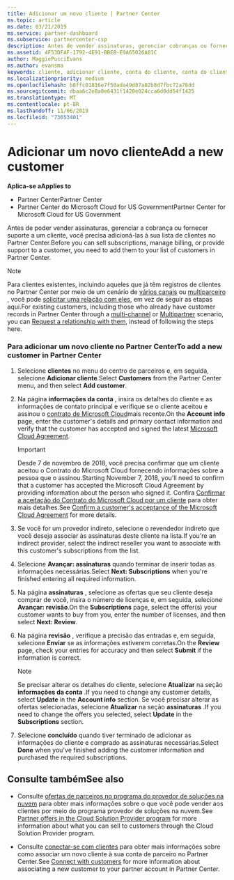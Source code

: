 ```yaml
---
title: Adicionar um novo cliente | Partner Center
ms.topic: article
ms.date: 03/21/2019
ms.service: partner-dashboard
ms.subservice: partnercenter-csp
description: Antes de vender assinaturas, gerenciar cobranças ou fornecer suporte, você precisa criar um registro de seu cliente no Partner Center.
ms.assetid: 4F53DFAF-1792-4E91-BBEB-E9A65026A81C
author: MaggiePucciEvans
ms.author: evansma
keywords: cliente, adicionar cliente, conta do cliente, conta do cliente no Partner Center, clientes, adicionar clientes, criar conta do cliente
ms.localizationpriority: medium
ms.openlocfilehash: b8ffc01816e7f50ada49d87a82b8d7fbc72a78dd
ms.sourcegitcommit: dbaa6c2e8a0e6431f1420e024cca6d0dd54f1425
ms.translationtype: MT
ms.contentlocale: pt-BR
ms.lasthandoff: 11/06/2019
ms.locfileid: "73653401"
---
```

# <a name="add-a-new-customer"></a><span data-ttu-id="b0347-104">Adicionar um novo cliente</span><span class="sxs-lookup"><span data-stu-id="b0347-104">Add a new customer</span></span>

<span data-ttu-id="b0347-105">**Aplica-se a**</span><span class="sxs-lookup"><span data-stu-id="b0347-105">**Applies to**</span></span>

-  <span data-ttu-id="b0347-106">Partner Center</span><span class="sxs-lookup"><span data-stu-id="b0347-106">Partner Center</span></span>
-  <span data-ttu-id="b0347-107">Partner Center do Microsoft Cloud for US Government</span><span class="sxs-lookup"><span data-stu-id="b0347-107">Partner Center for Microsoft Cloud for US Government</span></span>

<span data-ttu-id="b0347-108">Antes de poder vender assinaturas, gerenciar a cobrança ou fornecer suporte a um cliente, você precisa adicioná-las à sua lista de clientes no Partner Center.</span><span class="sxs-lookup"><span data-stu-id="b0347-108">Before you can sell subscriptions, manage billing, or provide support to a customer, you need to add them to your list of customers in Partner  Center.</span></span>

>[!NOTE]
><span data-ttu-id="b0347-109">Para clientes existentes, incluindo aqueles que já têm registros de clientes no Partner Center por meio de um cenário de [vários canais](multichannel.md) ou [multiparceiro](multipartner.md) , você pode [solicitar uma relação com eles](request-a-relationship-with-a-customer.md), em vez de seguir as etapas aqui.</span><span class="sxs-lookup"><span data-stu-id="b0347-109">For existing customers, including those who already have customer records in Partner Center through a [multi-channel](multichannel.md) or [Multipartner](multipartner.md) scenario, you can [Request a relationship with them](request-a-relationship-with-a-customer.md), instead of following the steps here.</span></span>

### <a name="to-add-a-new-customer-in-partner-center"></a><span data-ttu-id="b0347-110">Para adicionar um novo cliente no Partner Center</span><span class="sxs-lookup"><span data-stu-id="b0347-110">To add a new customer in Partner Center</span></span>

1. <span data-ttu-id="b0347-111">Selecione **clientes** no menu do centro de parceiros e, em seguida, selecione **Adicionar cliente**.</span><span class="sxs-lookup"><span data-stu-id="b0347-111">Select **Customers** from the Partner Center menu, and then select **Add customer**.</span></span>

2. <span data-ttu-id="b0347-112">Na página **informações da conta** , insira os detalhes do cliente e as informações de contato principal e verifique se o cliente aceitou e assinou o [contrato de Microsoft Cloud](agreements.md)mais recente.</span><span class="sxs-lookup"><span data-stu-id="b0347-112">On the **Account info** page, enter the customer's details and primary contact information and verify that the customer has accepted and signed the latest [Microsoft Cloud Agreement](agreements.md).</span></span>

    >[!IMPORTANT]
      > <span data-ttu-id="b0347-113">Desde 7 de novembro de 2018, você precisa confirmar que um cliente aceitou o Contrato do Microsoft Cloud fornecendo informações sobre a pessoa que o assinou.</span><span class="sxs-lookup"><span data-stu-id="b0347-113">Starting November 7, 2018, you'll need to confirm that a customer has accepted the Microsoft Cloud Agreement by providing information about the person who signed it.</span></span> <span data-ttu-id="b0347-114">Confira [Confirmar a aceitação do Contrato do Microsoft Cloud por um cliente](confirm-consent.md) para obter mais detalhes.</span><span class="sxs-lookup"><span data-stu-id="b0347-114">See [Confirm a customer's acceptance of the Microsoft Cloud Agreement](confirm-consent.md) for more details.</span></span>

3. <span data-ttu-id="b0347-115">Se você for um provedor indireto, selecione o revendedor indireto que você deseja associar às assinaturas deste cliente na lista.</span><span class="sxs-lookup"><span data-stu-id="b0347-115">If you're an indirect provider, select the indirect reseller you want to associate with this customer's subscriptions from the list.</span></span>

4. <span data-ttu-id="b0347-116">Selecione **Avançar: assinaturas** quando terminar de inserir todas as informações necessárias.</span><span class="sxs-lookup"><span data-stu-id="b0347-116">Select **Next: Subscriptions** when you're finished entering all required information.</span></span>

5. <span data-ttu-id="b0347-117">Na página **assinaturas** , selecione as ofertas que seu cliente deseja comprar de você, insira o número de licenças e, em seguida, selecione **Avançar: revisão**.</span><span class="sxs-lookup"><span data-stu-id="b0347-117">On the **Subscriptions** page, select the offer(s) your customer wants to buy from you, enter the number of licenses, and then select **Next: Review**.</span></span>

6. <span data-ttu-id="b0347-118">Na página **revisão** , verifique a precisão das entradas e, em seguida, selecione **Enviar** se as informações estiverem corretas.</span><span class="sxs-lookup"><span data-stu-id="b0347-118">On the **Review** page, check your entries for accuracy and then select **Submit** if the information is correct.</span></span>

    >[!NOTE]
    ><span data-ttu-id="b0347-119">Se precisar alterar os detalhes do cliente, selecione **Atualizar** na seção **informações da conta** .</span><span class="sxs-lookup"><span data-stu-id="b0347-119">If you need to change any customer details, select **Update** in the **Account info** section.</span></span> <span data-ttu-id="b0347-120">Se você precisar alterar as ofertas selecionadas, selecione **Atualizar** na seção **assinaturas** .</span><span class="sxs-lookup"><span data-stu-id="b0347-120">If you need to change the offers you selected, select **Update** in the **Subscriptions** section.</span></span>

7. <span data-ttu-id="b0347-121">Selecione **concluído** quando tiver terminado de adicionar as informações do cliente e comprado as assinaturas necessárias.</span><span class="sxs-lookup"><span data-stu-id="b0347-121">Select **Done** when you've finished adding the customer information and purchased the required subscriptions.</span></span>

## <a name="see-also"></a><span data-ttu-id="b0347-122">Consulte também</span><span class="sxs-lookup"><span data-stu-id="b0347-122">See also</span></span>

- <span data-ttu-id="b0347-123">Consulte [ofertas de parceiros no programa do provedor de soluções na nuvem](csp-offers.md) para obter mais informações sobre o que você pode vender aos clientes por meio do programa provedor de soluções na nuvem.</span><span class="sxs-lookup"><span data-stu-id="b0347-123">See [Partner offers in the Cloud Solution Provider program](csp-offers.md) for more information about what you can sell to customers through the Cloud Solution Provider program.</span></span>

- <span data-ttu-id="b0347-124">Consulte [conectar-se com clientes](customer-accounts.md) para obter mais informações sobre como associar um novo cliente à sua conta de parceiro no Partner Center.</span><span class="sxs-lookup"><span data-stu-id="b0347-124">See [Connect with customers](customer-accounts.md) for more information about associating a new customer to your partner account in Partner Center.</span></span>